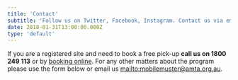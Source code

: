 ```yaml
---
title: 'Contact'
subtitle: 'Follow us on Twitter, Facebook, Instagram. Contact us via email too.'
date: 2018-01-31T13:00:00.000Z
type: 'default'
---
```

If you are a registered site and need to book a free pick-up **call us on 1800 249 113** or by [booking online](https://bookings.mobilemuster.com.au/). For any other matters about the program please use the form below or email us <mailto:mobilemuster@amta.org.au>.
